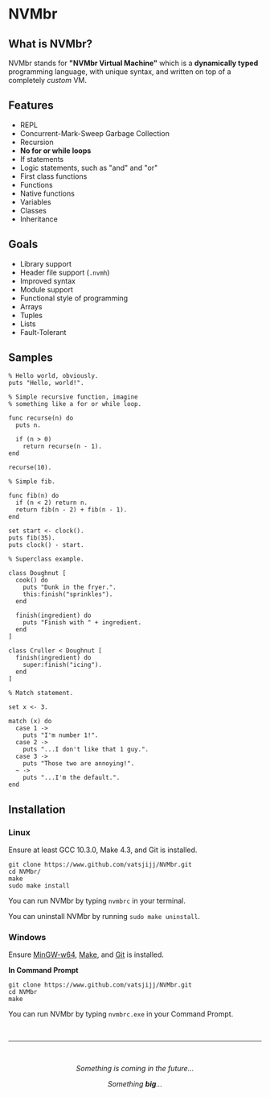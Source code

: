 # NVMbr
## What is NVMbr?
NVMbr stands for **"NVMbr Virtual Machine"** which is a **dynamically typed** programming language, with unique syntax, and written on top of a completely _custom_ VM.

## Features
- REPL
- Concurrent-Mark-Sweep Garbage Collection
- Recursion
- **No for or while loops**
- If statements
- Logic statements, such as "and" and "or"
- First class functions
- Functions
- Native functions
- Variables
- Classes
- Inheritance

## Goals
- Library support
- Header file support (`.nvmh`)
- Improved syntax
- Module support
- Functional style of programming
- Arrays
- Tuples
- Lists
- Fault-Tolerant

## Samples
```
% Hello world, obviously.
puts "Hello, world!".
```
```
% Simple recursive function, imagine
% something like a for or while loop.

func recurse(n) do
  puts n.

  if (n > 0)
    return recurse(n - 1).
end

recurse(10).
```
```
% Simple fib.

func fib(n) do
  if (n < 2) return n.
  return fib(n - 2) + fib(n - 1).
end

set start <- clock().
puts fib(35).
puts clock() - start.
```
```
% Superclass example.

class Doughnut [
  cook() do
    puts "Dunk in the fryer.".
    this:finish("sprinkles").
  end

  finish(ingredient) do
    puts "Finish with " + ingredient.
  end
]

class Cruller < Doughnut [
  finish(ingredient) do
    super:finish("icing").
  end
]
```
```
% Match statement.

set x <- 3.

match (x) do
  case 1 ->
    puts "I'm number 1!".
  case 2 ->
    puts "...I don't like that 1 guy.".
  case 3 ->
    puts "Those two are annoying!".
  ~ ->
    puts "...I'm the default.".
end
```

## Installation
### Linux
Ensure at least GCC 10.3.0, Make 4.3, and Git is installed.

```
git clone https://www.github.com/vatsjijj/NVMbr.git
cd NVMbr/
make
sudo make install
```
You can run NVMbr by typing `nvmbrc` in your terminal.

You can uninstall NVMbr by running `sudo make uninstall`.
### Windows
Ensure [MinGW-w64](https://www.mingw-w64.org/), [Make](https://community.chocolatey.org/packages/make), and [Git](https://git-scm.com/download/win) is installed.

**In Command Prompt**

```
git clone https://www.github.com/vatsjijj/NVMbr.git
cd NVMbr
make
```
You can run NVMbr by typing `nvmbrc.exe` in your Command Prompt.

<br><hr><br>
<p align="center"><i>Something is coming in the future...<i></p>
<p align="center"><i>Something <b>big</b>...</i></p>
